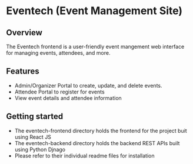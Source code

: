 # Eventech (Event Management Site)

## Overview

The Eventech frontend is a user-friendly event mangement web interface for managing events, attendees, and more.

## Features

* Admin/Organizer Portal to create, update, and delete events.
* Attendee Portal to register for events
* View event details and attendee information

## Getting started

* The eventech-frontend directory holds the frontend for the project buit using React JS
* The eventech-backend directory holds the backend REST APIs built using Python Djnago
* Please refer to their individual readme files for installation
